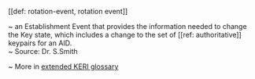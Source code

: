 [[def: rotation-event, rotation event]]

~ an Establishment Event that provides the information needed to change the Key state, which includes a change to the set of [[ref: authoritative]] keypairs for an AID.  
~ Source: Dr. S.Smith

~ More in <a href="https://weboftrust.github.io/WOT-terms/docs/glossary/rotation-event">extended KERI glossary</a>
